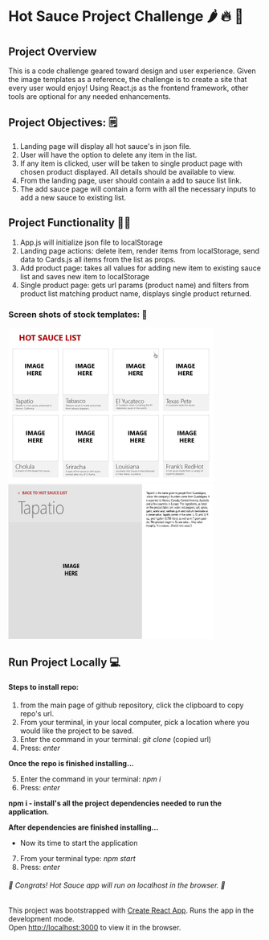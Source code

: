 # Hot Sauce Project Challenge 🌶 🔥 🥵

## Project Overview
This is a code challenge geared toward design and user experience. Given the image templates as a reference, the challenge is to create a site that every user would enjoy! Using React.js as the frontend framework, other tools are optional for any needed enhancements.  

## Project Objectives: 🗒
1. Landing page will display all hot sauce's in json file. 
2. User will have the option to delete any item in the list. 
3. If any item is clicked, user will be taken to single product page with chosen product displayed. All
details should be available to view. 
4. From the landing page, user should contain a add to sauce list link. 
5. The add sauce page will contain a form with all the necessary inputs to add a new sauce to existing list. 

## Project Functionality 👷🏻
1. App.js will initialize json file to localStorage
2. Landing page actions: delete item, render items from localStorage, send data to Cards.js all items from the list as props.
3. Add product page: takes all values for adding new item to existing sauce list and saves new item to localStorage
4. Single product page: gets url params (product name) and filters from product list matching product name, displays single product returned. 

### Screen shots of stock templates: 📸
<img src='./uml/grid.jpg' width='408' height='308'></img>
<img src='./uml/detail.jpg' width='408' height='308'></img>

## Run Project Locally 💻
#### Steps to install repo: 
1. from the main page of github repository, click the clipboard to copy repo's url.  
2. From your terminal, in your local computer, pick a location where you would like the project to be saved. 
3. Enter the command in your terminal: *git clone* (copied url)
4. Press: *enter*

**Once the repo is finished installing...**

5. Enter the command in your terminal: *npm i*
6. Press: *enter*

**npm i - install's all the project dependencies needed to run the application.** 

**After dependencies are finished installing...** 
- Now its time to start the application
7. From your terminal type: *npm start*
8. Press: *enter*

###### 🎉 Congrats! Hot Sauce app will run on localhost in the browser. 🎉

This project was bootstrapped with [Create React App](https://github.com/facebook/create-react-app).
Runs the app in the development mode.\
Open [http://localhost:3000](http://localhost:3000) to view it in the browser.

